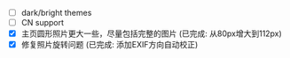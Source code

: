 - [ ] dark/bright themes
- [ ] CN support
- [x] 主页圆形照片更大一些，尽量包括完整的图片 (已完成: 从80px增大到112px)
- [x] 修复照片旋转问题 (已完成: 添加EXIF方向自动校正)